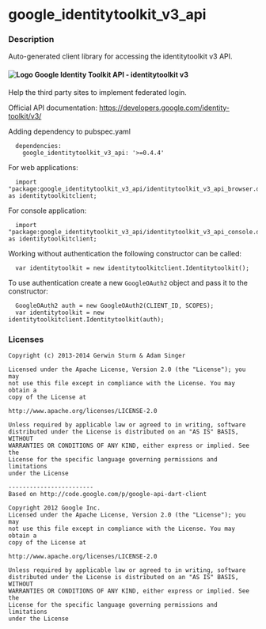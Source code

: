 # google_identitytoolkit_v3_api

### Description

Auto-generated client library for accessing the identitytoolkit v3 API.

#### ![Logo](http://www.google.com/images/icons/product/search-16.gif) Google Identity Toolkit API - identitytoolkit v3

Help the third party sites to implement federated login.

Official API documentation: https://developers.google.com/identity-toolkit/v3/

Adding dependency to pubspec.yaml

```
  dependencies:
    google_identitytoolkit_v3_api: '>=0.4.4'
```

For web applications:

```
  import "package:google_identitytoolkit_v3_api/identitytoolkit_v3_api_browser.dart" as identitytoolkitclient;
```

For console application:

```
  import "package:google_identitytoolkit_v3_api/identitytoolkit_v3_api_console.dart" as identitytoolkitclient;
```

Working without authentication the following constructor can be called:

```
  var identitytoolkit = new identitytoolkitclient.Identitytoolkit();
```

To use authentication create a new `GoogleOAuth2` object and pass it to the constructor:


```
  GoogleOAuth2 auth = new GoogleOAuth2(CLIENT_ID, SCOPES);
  var identitytoolkit = new identitytoolkitclient.Identitytoolkit(auth);
```

### Licenses

```
Copyright (c) 2013-2014 Gerwin Sturm & Adam Singer

Licensed under the Apache License, Version 2.0 (the "License"); you may 
not use this file except in compliance with the License. You may obtain a 
copy of the License at

http://www.apache.org/licenses/LICENSE-2.0

Unless required by applicable law or agreed to in writing, software
distributed under the License is distributed on an "AS IS" BASIS, WITHOUT
WARRANTIES OR CONDITIONS OF ANY KIND, either express or implied. See the
License for the specific language governing permissions and limitations 
under the License

------------------------
Based on http://code.google.com/p/google-api-dart-client

Copyright 2012 Google Inc.
Licensed under the Apache License, Version 2.0 (the "License"); you may 
not use this file except in compliance with the License. You may obtain a
copy of the License at

http://www.apache.org/licenses/LICENSE-2.0

Unless required by applicable law or agreed to in writing, software
distributed under the License is distributed on an "AS IS" BASIS, WITHOUT
WARRANTIES OR CONDITIONS OF ANY KIND, either express or implied. See the
License for the specific language governing permissions and limitations 
under the License

```
